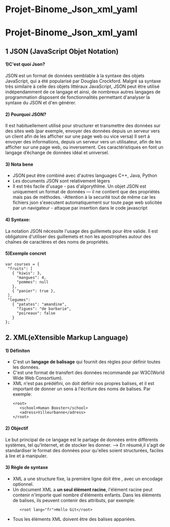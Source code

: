 # Projet-Binome_Json_xml_yaml
# Projet-Binome_Json_xml_yaml

## 1 JSON (JavaScript Objet Notation) 

#### 1)C'est quoi Json? 

 JSON est un format de données semblable à la syntaxe des objets JavaScript, qui a été popularisé par Douglas Crockford. Malgré sa syntaxe très similaire à celle des objets littéraux JavaScript, JSON peut être utilisé indépendamment de ce langage et ainsi, de nombreux autres langages de programmation disposent de fonctionnalités permettant d'analyser la syntaxe du JSON et d'en générer. 

#### 2) Pourquoi  JSON?

 Il est habituellement utilisé pour structurer et transmettre des données sur des sites web (par exemple, envoyer des données depuis un serveur vers un client afin de les afficher sur une page web ou vice versa) Il sert à envoyer des informations, depuis un serveur vers un utilisateur, afin de les afficher sur une page web, ou inversement. Ces caractéristiques en font un langage d’échange de données idéal et universel.

 
#### 3) Nota bene

- JSON peut être combiné avec d'autres languages C++, Java, Python
- Les documents JSON sont relativement légers   
- Il est très facile d'usage - pas d'algorythlme. Un objet JSON est uniquement un format de données — il ne contient que des propriétés mais pas de méthodes.
-Attention à la securité tout de même car les fichiers json s'executent automatiquement sur toute page web solicitée par un navigateur - attaque par insertion dans le code javascript

#### 4) Syntaxe:

La notation JSON nécessite l'usage des guillemets pour être valide. Il est obligatoire d'utiliser des guillemets et non les apostrophes autour des chaînes de caractères et des noms de propriétés.
#### 5)Exemple concret

```
var courses = {
 "fruits": [
   { "kiwis": 3,
     "mangues": 4,
     "pommes": null
   },
   { "panier": true },
 ],
 "legumes":
   { "patates": "amandine",
     "figues": "de barbarie",
     "poireaux": false
   }
};
```
## 2. XML(eXtensible Markup Language)
#### 1) Définiton
- C'est un **langage de balisage** qui fournit des règles pour définir toutes les données.
- C'est une format de transfert des données recommandé par W3C(World Wide Web Consortium).
- XML n'est pas prédéfini, on doit définir nos propres balises, et il est important de donner un sens à l'écriture des noms de balises.
   Par exemple: 
    ```
    <root>
       <school>Human Booster</school>
       <adress>Villeurbanne</adress>
    </root>
    ```
#### 2) Objectif
Le but principal de ce langage est le partage de données entre différents systèmes, tel qu'Internet, et de stocker les donner.
 --> En résumé,il s'agit de standardiser le format des données pour qu'elles soient structurées, faciles à lire et à manipuler.

#### 3) Règle de syntaxe
- XML a une structure fixe, la première ligne doit être **<?xml version="1.0" encoding="UTF-8" ?>**, avec un encodage optionnel. 
- Un document XML a  **un seul élément racine**, l'élément racine peut contenir n'importe quel nombre d'éléments enfants. Dans les éléments de balises, ils peuvent contenir des attributs, par exemple:
    ```
       <root lang="fr">Hello Git</root> 
    ```
- Tous les éléments XML doivent être des balises appariées.

